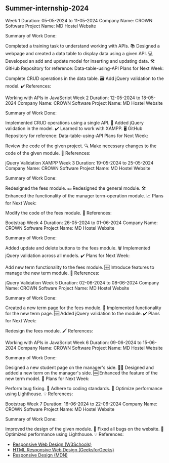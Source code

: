 ## Summer-internship-2024

Week 1
Duration: 05-05-2024 to 11-05-2024
Company Name: CROWN Software
Project Name: MD Hostel Website

Summary of Work Done:

Completed a training task to understand working with APIs. 📚
Designed a webpage and created a data table to display data using a given API. 💻
Developed an add and update model for inserting and updating data. 🛠️
GitHub Repository for reference: Data-table-using-API
Plans for Next Week:

Complete CRUD operations in the data table. 🗃️
Add jQuery validation to the model. ✔️
References:

Working with APIs in JavaScript
Week 2
Duration: 12-05-2024 to 18-05-2024
Company Name: CROWN Software
Project Name: MD Hostel Website

Summary of Work Done:

Implemented CRUD operations using a single API. 🔄
Added jQuery validation in the model. ✔️
Learned to work with XAMPP. 🖥️
GitHub Repository for reference: Data-table-using-API
Plans for Next Week:

Review the code of the given project. 🔍
Make necessary changes to the code of the given module. 🔧
References:

jQuery Validation
XAMPP
Week 3
Duration: 19-05-2024 to 25-05-2024
Company Name: CROWN Software
Project Name: MD Hostel Website

Summary of Work Done:

Redesigned the fees module. 💵
Redesigned the general module. 🛠️
Enhanced the functionality of the manager term-operation module. 📈
Plans for Next Week:

Modify the code of the fees module. 🔄
References:

Bootstrap
Week 4
Duration: 26-05-2024 to 01-06-2024
Company Name: CROWN Software
Project Name: MD Hostel Website

Summary of Work Done:

Added update and delete buttons to the fees module. 🗑️
Implemented jQuery validation across all models. ✔️
Plans for Next Week:

Add new term functionality to the fees module. 🆕
Introduce features to manage the new term module. 🔧
References:

jQuery Validation
Week 5
Duration: 02-06-2024 to 08-06-2024
Company Name: CROWN Software
Project Name: MD Hostel Website

Summary of Work Done:

Created a new term page for the fees module. 📄
Implemented functionality for the new term page. 🆕
Added jQuery validation to the module. ✔️
Plans for Next Week:

Redesign the fees module. 🖌️
References:

Working with APIs in JavaScript
Week 6
Duration: 09-06-2024 to 15-06-2024
Company Name: CROWN Software
Project Name: MD Hostel Website

Summary of Work Done:

Designed a new student page on the manager's side. 👨‍🎓
Designed and added a new term on the manager's side. 🆕
Enhanced the feature of the new term model. 🚀
Plans for Next Week:

Perform bug fixing. 🐛
Adhere to coding standards. 📏
Optimize performance using Lighthouse. 💡
References:

Bootstrap
Week 7
Duration: 16-06-2024 to 22-06-2024
Company Name: CROWN Software
Project Name: MD Hostel Website

Summary of Work Done:

Improved the design of the given module. 🎨
Fixed all bugs on the website. 🐞
Optimized performance using Lighthouse. 💡
References:
- [Responsive Web Design (W3Schools)](https://www.w3schools.com/html/html_responsive.asp)
- [HTML Responsive Web Design (GeeksforGeeks)](https://www.geeksforgeeks.org/html-responsive-web-design/)
- [Responsive Design (MDN)](https://developer.mozilla.org/en-US/docs/Learn/CSS/CSS_layout/Responsive_Design)
